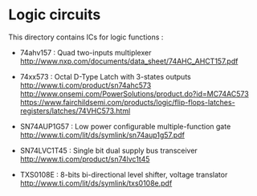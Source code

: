 Logic circuits
==============

  This directory contains ICs for logic functions :

  * 74ahv157    : Quad two-inputs multiplexer
      http://www.nxp.com/documents/data_sheet/74AHC_AHCT157.pdf

  * 74xx573     : Octal D-Type Latch with 3-states outputs
      http://www.ti.com/product/sn74ahc573
      http://www.onsemi.com/PowerSolutions/product.do?id=MC74AC573
      https://www.fairchildsemi.com/products/logic/flip-flops-latches-registers/latches/74VHC573.html

  * SN74AUP1G57 : Low power configurable multiple-function gate
      http://www.ti.com/lit/ds/symlink/sn74aup1g57.pdf

  * SN74LVC1T45 : Single bit dual supply bus transceiver
      http://www.ti.com/product/sn74lvc1t45

  * TXS0108E : 8-bits bi-directional level shifter, voltage translator
      http://www.ti.com/lit/ds/symlink/txs0108e.pdf